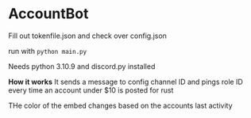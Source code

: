 # AccountBot

Fill out tokenfile.json and check over config.json

run with `python main.py`

Needs python 3.10.9 and discord.py installed

**How it works**
It sends a message to config channel ID and pings role ID every time an account under $10 is posted for rust

THe color of the embed changes based on the accounts last activity

